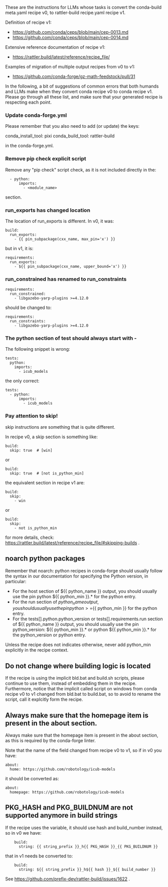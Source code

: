 These are the instructions for LLMs whose tasks is convert the conda-build meta.yaml recipe v0, 
to rattler-build recipe.yaml recipe v1.

Definition of recipe v1:
* https://github.com/conda/ceps/blob/main/cep-0013.md
* https://github.com/conda/ceps/blob/main/cep-0014.md

Extensive reference documentation of recipe v1:
* https://rattler.build/latest/reference/recipe_file/

Examples of migration of multiple output recipes from v0 to v1:
* https://github.com/conda-forge/gz-math-feedstock/pull/31

In the following, a bit of suggestions of common errors that both humands and LLMs
make when they convert conda recipe v0 to conda recipe v1. Please go through all 
these list, and make sure that your generated recipe is respecting each point.

### Update conda-forge.yml

Please remember that you also need to add (or update) the keys:

conda_install_tool: pixi
conda_build_tool: rattler-build

in the conda-forge.yml.

### Remove pip check explicit script

Remove any "pip check" script check, as it is not included directly in the:

      - python:
          imports:
            - <module_name>

section.

### run_exports has changed location

The location of run_exports is different. In v0, it was:

    build:
      run_exports:
        - {{ pin_subpackage(cxx_name, max_pin='x') }}

but in v1, it is:

    requirements:
      run_exports:
        - ${{ pin_subpackage(cxx_name, upper_bound='x') }}

### run_constrained has renamed to run_constraints

~~~
requirements:
  run_constrained:
    - libgazebo-yarp-plugins >=4.12.0
~~~

should be changed to:

~~~
requirements:
  run_constraints:
    - libgazebo-yarp-plugins >=4.12.0
~~~

### The python section of test should always start with -

The following snippet is wrong:

~~~
tests:
  python:
    imports:
      - icub_models
~~~

the only correct:

~~~
tests:
  - python:
      imports:
        - icub_models
~~~


### Pay attention to skip!

skip instructions are something that is quite different.

In recipe v0, a skip section is something like:

```
build:
  skip: true  # [win]
```

or 

```
build:
  skip: true  # [not is_python_min]
```

the equivalent section in recipe v1 are:

```
build:
  skip:
    - win
```

or 

```
build:
  skip:
    - not is_python_min
```

for more details, check: https://rattler.build/latest/reference/recipe_file/#skipping-builds .

## noarch python packages

Remember that noarch: python recipes in conda-forge should usually follow the syntax in our documentation for specifying the Python version, in particular:

* For the host section of ${{ python_name }} output, you should usually use the pin python ${{ python_min }}.* for the python entry.
* For the run section of ${{ python_name }} output, you should usually use the pin python >=${{ python_min }} for the python entry.
* For the tests[].python.python_version or tests[].requirements.run section of ${{ python_name }} output, you should usually use the pin python_version: ${{ python_min }}.* or python ${{ python_min }}.* for the python_version or python entry.

Unless the recipe does not indicates otherwise, never add python_min explicitly in the recipe context.

## Do not change where building logic is located

If the recipe is using the implicit bld.bat and build.sh scripts, please continue to use them, instead of embedding them in the recipe. Furthermore, notice that the implicit called 
script on windows from conda recipe v0 to v1 changed from bld.bat to build.bat, so to avoid to rename the script, call it explcitly form the recipe.

## Always make sure that the homepage item is present in the about section.

Always make sure that the homepage item is present in the about section, as this is required by the conda-forge linter.

Note that the name of the field changed from recipe v0 to v1, so if in v0 you have:

~~~
about:
  home: https://github.com/robotology/icub-models
~~~

it should be converted as:

~~~
about:
  homepage: https://github.com/robotology/icub-models
~~~

## PKG_HASH and PKG_BUILDNUM are not supported anymore in build strings

If the recipe uses the variable, it should use hash and build_number instead, so in v0 we have:

~~~
    build:
      string: {{ string_prefix }}_h{{ PKG_HASH }}_{{ PKG_BUILDNUM }}
~~~

that in v1 needs be converted to:

~~~
    build:
      string: ${{ string_prefix }}_h${{ hash }}_${{ build_number }}
~~~

See https://github.com/prefix-dev/rattler-build/issues/1622 .
